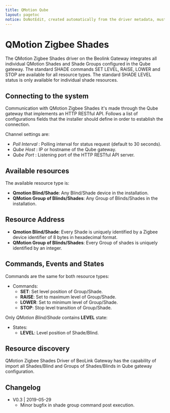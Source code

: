 ```yaml
---
title: QMotion Qube
layout: pagetoc
notice: DoNotEdit, created automatically from the driver metadata, must be updated on the driver itself
---
```

QMotion Zigbee Shades
=======================
The QMotion Zigbee Shades driver on the Beolink Gateway integrates all individual QMotion Shades and Shade Groups configured in the Qube gateway. 
The standard SHADE commands SET LEVEL, RAISE, LOWER and STOP are available for all resource types. 
The standard SHADE LEVEL status is only available for individual shade resources. 

Connecting to the system
-------------------------
Communication with QMotion Zigbee Shades it's made through the Qube gateway that implements an HTTP RESTful API. 
Follows a list of configurations fields that the installer should define in order to establish the connection.

Channel settings are:
* _Poll Interval_ : Polling interval for status request (default to 30 seconds).
* _Qube Host_ : IP or hostname of the Qube gateway.
* _Qube Port_ : Listening port of the HTTP RESTful API server.

Available resources
--------------------------------
The available resource type is:
* **Qmotion Blind/Shade**: Any Blind/Shade device in the installation.
* **QMotion Group of Blinds/Shades**: Any Group of Blinds/Shades in the installation.

Resource Address
-------------------
* **Qmotion Blind/Shade**: Every Shade is uniquely identified by a Zigbee device identifier of 8 bytes in hexadecimal format.
* **QMotion Group of Blinds/Shades**: Every Group of shades is uniquely identified by an integer.

Commands, Events and States
-------------------------------
Commands are the same for both resource types:
* Commands:
  - **SET**: Set level position of Group/Shade.
  - **RAISE**: Set to maximum level of Group/Shade.
  - **LOWER**: Set to minimum level of Group/Shade.
  - **STOP**: Stop level transition of Group/Shade.

Only *QMotion Blind/Shade* contains **LEVEL** state:
* States:
  - **LEVEL**: Level position of Shade/Blind.

Resource discovery
------------------
QMotion Zigbee Shades Driver of BeoLink Gateway has the capability of import all Shades/Blind and Groups of Shades/Blinds in Qube gateway configuration. 

Changelog
---------
   - V0.3 | 2019-05-29
      - Minor bugfix in shade group command post execution.
